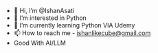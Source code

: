 - 👋 Hi, I’m @IshanAsati
- 👀 I’m interested in Python
- 🌱 I’m currently learning Python VIA Udemy
- 📫 How to reach me - ishanlikecube@gmail.com
- Good With AI/LLM
<!---
IshanAsati/IshanAsati is a ✨ special ✨ repository because its `README.md` (this file) appears on your GitHub profile.
You can click the Preview link to take a look at your changes.
--->

